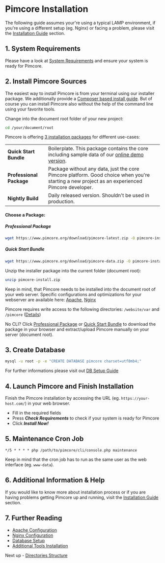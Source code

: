 # Pimcore Installation

The following guide assumes your're using a typical LAMP environment, if you're using a different setup (eg. Nginx) or facing a problem, please visit the [Installation Guide](../13_Installation_and_Upgrade/README.md) section.

## 1. System Requirements
Please have a look at [System Requirements](../13_Installation_and_Upgrade/01_System_Requirements.md) and ensure your system is ready for Pimcore. 

## 2. Install Pimcore Sources
The easiest way to install Pimcore is from your terminal using our installer package. We additionally provide a [Composer based install guide](../13_Installation_and_Upgrade/03_System_Setup_and_Hosting/04_Composer_Install.md). But of course you can install Pimcore also without the help of the command line using your favorite tools.

Change into the document root folder of your new project: 
```bash
cd /your/document/root
```

Pimcore is offering [3 installation packages](https://www.pimcore.org/download) for different use-cases: 

|  |  |
|--------------------------|-----------------------------------------------------------------------------------------------------------------|
| **Quick Start Bundle**   | Boilerplate. This package contains the core including sample data of our [online demo version](http://demo.pimcore.org).  |
| **Professional Package** | Package without any data, just the core Pimcore platform. Good choice when you're starting a new project as an experienced Pimcore developer.           |
| **Nightly Build**        | Daily released version. Shouldn't be used in production.                                        |


#### Choose a Package: 
##### Professional Package
```bash
wget https://www.pimcore.org/download/pimcore-latest.zip -O pimcore-install.zip
```

##### Quick Start Bundle
```bash
wget https://www.pimcore.org/download/pimcore-data.zip -O pimcore-install.zip
```

Unzip the installer package into the current folder (document root): 
```bash
unzip pimcore-install.zip
```

Keep in mind, that Pimcore needs to be installed into the document root of your web server. Specific configurations and optimizations for your webserver are available here: [Apache](../13_Installation_and_Upgrade/03_System_Setup_and_Hosting/01_Apache_Configuration.md), [Nginx](../13_Installation_and_Upgrade/03_System_Setup_and_Hosting/02_Nginx_Configuration.md)

Pimcore requires write access to the following directories: `/website/var` and `/pimcore` ([Details](../13_Installation_and_Upgrade/03_System_Setup_and_Hosting/03_File_Permissions.md)) 

No CLI? Click [Professional Package](https://www.pimcore.org/download/pimcore-latest.zip) or [Quick Start Bundle](https://www.pimcore.org/download/pimcore-data.zip) to download the package in your browser and extract/upload Pimcore manually on your server (document root). 


## 3. Create Database
```bash
mysql -u root -p -e "CREATE DATABASE pimcore charset=utf8mb4;"
```

For further informations please visit out [DB Setup Guide](../13_Installation_and_Upgrade/03_System_Setup_and_Hosting/05_DB_Setup.md)

## 4. Launch Pimcore and Finish Installation
Finish the Pimcore installation by accessing the URL (eg. `https://your-host.com/`) in your web browser. 
- Fill in the required fields 
- Press ***Check Requirements*** to check if your system is ready for Pimcore
- Click ***Install Now!*** 


## 5. Maintenance Cron Job
```text
*/5 * * * * php /path/to/pimcore/cli/console.php maintenance
```
Keep in mind that the cron job has to run as the same user as the web interface (eg. `www-data`).

## 6. Additional Information & Help
If you would like to know more about installation process or if you are having problems getting Pimcore up and running, visit 
the [Installation Guide](../13_Installation_and_Upgrade/README.md) section.

## 7. Further Reading
- [Apache Configuration](../13_Installation_and_Upgrade/03_System_Setup_and_Hosting/01_Apache_Configuration.md)
- [Nginx Configuration](../13_Installation_and_Upgrade/03_System_Setup_and_Hosting/03_Nginx_Configuration.md)
- [Database Setup](../13_Installation_and_Upgrade/03_System_Setup_and_Hosting/05_DB_Setup.md)
- [Additional Tools Installation](../13_Installation_and_Upgrade/03_System_Setup_and_Hosting/06_Additional_Tools_Installation.md)

Next up - [Directories Structure](./02_Directories_Structure.md)
